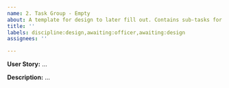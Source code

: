```yaml
---
name: 2. Task Group - Empty
about: A template for design to later fill out. Contains sub-tasks for each team.
title: ''
labels: discipline:design,awaiting:officer,awaiting:design
assignees: ''

---
```


**User Story:**
...

**Description:**
...

